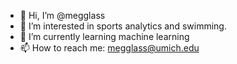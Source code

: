 - 👋 Hi, I’m @megglass
- 👀 I’m interested in sports analytics and swimming.
- 🌱 I’m currently learning machine learning
- 📫 How to reach me: megglass@umich.edu 

<!---
megglass/megglass is a ✨ special ✨ repository because its `README.md` (this file) appears on your GitHub profile.
You can click the Preview link to take a look at your changes.
--->
